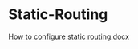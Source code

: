# Static-Routing
[How to configure static routing.docx](https://github.com/user-attachments/files/16570668/How.to.configure.static.routing.docx)

